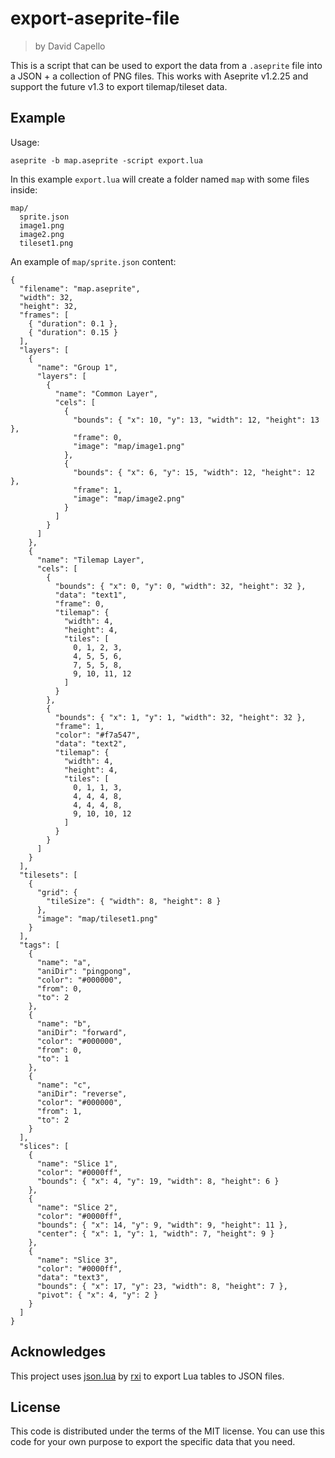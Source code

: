 # export-aseprite-file

> by David Capello

This is a script that can be used to export the data from a
`.aseprite` file into a JSON + a collection of PNG files.  This works
with Aseprite v1.2.25 and support the future v1.3 to export
tilemap/tileset data.

## Example

Usage:

    aseprite -b map.aseprite -script export.lua

In this example `export.lua` will create a folder named `map` with
some files inside:

```
map/
  sprite.json
  image1.png
  image2.png
  tileset1.png
```

An example of `map/sprite.json` content:

```
{
  "filename": "map.aseprite",
  "width": 32,
  "height": 32,
  "frames": [
    { "duration": 0.1 },
    { "duration": 0.15 }
  ],
  "layers": [
    {
      "name": "Group 1",
      "layers": [
        {
          "name": "Common Layer",
          "cels": [
            {
              "bounds": { "x": 10, "y": 13, "width": 12, "height": 13 },
              "frame": 0,
              "image": "map/image1.png"
            },
            {
              "bounds": { "x": 6, "y": 15, "width": 12, "height": 12 },
              "frame": 1,
              "image": "map/image2.png"
            }
          ]
        }
      ]
    },
    {
      "name": "Tilemap Layer",
      "cels": [
        {
          "bounds": { "x": 0, "y": 0, "width": 32, "height": 32 },
          "data": "text1",
          "frame": 0,
          "tilemap": {
            "width": 4,
            "height": 4,
            "tiles": [
              0, 1, 2, 3,
              4, 5, 5, 6,
              7, 5, 5, 8,
              9, 10, 11, 12
            ]
          }
        },
        {
          "bounds": { "x": 1, "y": 1, "width": 32, "height": 32 },
          "frame": 1,
          "color": "#f7a547",
          "data": "text2",
          "tilemap": {
            "width": 4,
            "height": 4,
            "tiles": [
              0, 1, 1, 3,
              4, 4, 4, 8,
              4, 4, 4, 8,
              9, 10, 10, 12
            ]
          }
        }
      ]
    }
  ],
  "tilesets": [
    {
      "grid": {
        "tileSize": { "width": 8, "height": 8 }
      },
      "image": "map/tileset1.png"
    }
  ],
  "tags": [
    {
      "name": "a",
      "aniDir": "pingpong",
      "color": "#000000",
      "from": 0,
      "to": 2
    },
    {
      "name": "b",
      "aniDir": "forward",
      "color": "#000000",
      "from": 0,
      "to": 1
    },
    {
      "name": "c",
      "aniDir": "reverse",
      "color": "#000000",
      "from": 1,
      "to": 2
    }
  ],
  "slices": [
    {
      "name": "Slice 1",
      "color": "#0000ff",
      "bounds": { "x": 4, "y": 19, "width": 8, "height": 6 }
    },
    {
      "name": "Slice 2",
      "color": "#0000ff",
      "bounds": { "x": 14, "y": 9, "width": 9, "height": 11 },
      "center": { "x": 1, "y": 1, "width": 7, "height": 9 }
    },
    {
      "name": "Slice 3",
      "color": "#0000ff",
      "data": "text3",
      "bounds": { "x": 17, "y": 23, "width": 8, "height": 7 },
      "pivot": { "x": 4, "y": 2 }
    }
  ]
}
```

## Acknowledges

This project uses [json.lua](https://github.com/rxi/json.lua) by
[rxi](https://github.com/rxi) to export Lua tables to JSON files.

## License

This code is distributed under the terms of the MIT license. You can
use this code for your own purpose to export the specific data that
you need.
